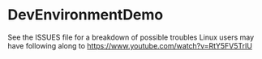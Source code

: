 # DevEnvironmentDemo

See the ISSUES file for a breakdown of possible troubles Linux users may have following along to https://www.youtube.com/watch?v=RtY5FV5TrIU
